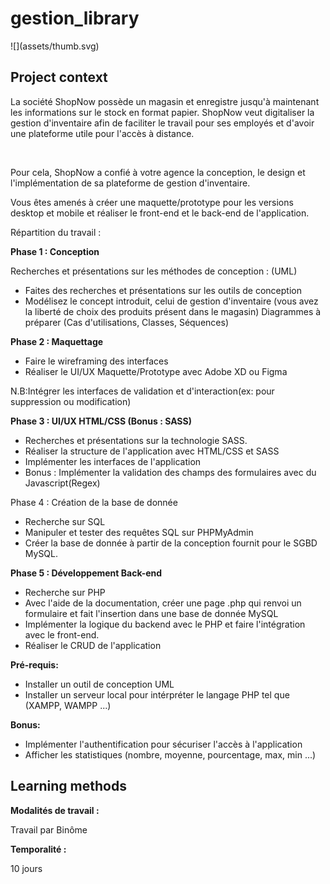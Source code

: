 # gestion_library

<div style="display=flex;flex-diretion:row;justify-content: center; align-items: center" >![](assets/thumb.svg)</div>

<div class="sc-7lcum6-0 edCusw"><h2 class="ekeyz-0 dPTSJD">Project context</h2><div><div><p class="ekeyz-0 jasXoh">La société ShopNow possède un magasin et enregistre jusqu'à maintenant les informations sur le stock en format papier. ShopNow veut digitaliser la gestion d'inventaire afin de faciliter le travail pour ses employés et d'avoir une plateforme utile pour l'accès à distance.</p>
<p class="ekeyz-0 jasXoh">​</p>
<p class="ekeyz-0 jasXoh">Pour cela, ShopNow a confié à votre agence la conception, le design et l'implémentation de sa plateforme de gestion d'inventaire.</p>
<p class="ekeyz-0 jasXoh">Vous êtes amenés à créer une maquette/prototype pour les versions desktop et mobile et réaliser le front-end et le back-end de l'application.</p>
<p class="ekeyz-0 jasXoh">Répartition du travail :</p>
<p class="ekeyz-0 dPTSJD"><b>Phase 1 : Conception</b></p>
<p class="ekeyz-0 jasXoh">Recherches et présentations sur les méthodes de conception : (UML)</p>
<ul class="ekeyz-0 kxmj7s-0 jWuork ccbvZr">
<li>Faites des recherches et présentations sur les outils de conception</li>
<li>Modélisez le concept introduit, celui de gestion d'inventaire (vous avez la liberté de choix des produits présent dans le magasin) Diagrammes à préparer (Cas d'utilisations, Classes, Séquences)</li>
</ul>
<p class="ekeyz-0 dPTSJD"><b>Phase 2 : Maquettage</b></p>
<ul class="ekeyz-0 kxmj7s-0 jWuork ccbvZr">
<li>Faire le wireframing des interfaces</li>
<li>Réaliser le UI/UX Maquette/Prototype avec Adobe XD ou Figma</li>
</ul>
<p class="ekeyz-0 jasXoh">N.B:Intégrer les interfaces de validation et d'interaction(ex: pour suppression ou modification)</p>
<p class="ekeyz-0 dPTSJD"><b>Phase 3 : UI/UX HTML/CSS (Bonus : SASS)</b></p>
<ul class="ekeyz-0 kxmj7s-0 jWuork ccbvZr">
<li>Recherches et présentations sur la technologie SASS.</li>
<li>Réaliser la structure de l'application avec HTML/CSS et SASS</li>
<li>Implémenter les interfaces de l'application</li>
<li>Bonus : Implémenter la validation des champs des formulaires avec du Javascript(Regex)</li>
</ul>
<p class="ekeyz-0 dPTSJD">Phase 4 : Création de la base de donnée</p>
<ul class="ekeyz-0 kxmj7s-0 jWuork ccbvZr">
<li>Recherche sur SQL</li>
<li>Manipuler et tester des requêtes SQL sur PHPMyAdmin</li>
<li>Créer la base de donnée à partir de la conception fournit pour le SGBD MySQL.</li>
</ul>
<p class="ekeyz-0 dPTSJD"><b>Phase 5 : Développement Back-end</b></p>
<ul class="ekeyz-0 kxmj7s-0 jWuork ccbvZr">
<li>Recherche sur PHP</li>
<li>Avec l'aide de la documentation, créer une page .php qui renvoi un formulaire et fait l'insertion dans une base de donnée MySQL</li>
<li>Implémenter la logique du backend avec le PHP et faire l'intégration avec le front-end.</li>
<li>Réaliser le CRUD de l'application</li>
</ul>
<p class="ekeyz-0 dPTSJD"><b>Pré-requis:</b></p>
<ul class="ekeyz-0 kxmj7s-0 jWuork ccbvZr">
<li>Installer un outil de conception UML</li>
<li>Installer un serveur local pour intérpréter le langage PHP tel que (XAMPP, WAMPP ...)</li>
</ul>
<p class="ekeyz-0 dPTSJD"><b>Bonus:</b></p>
<ul class="ekeyz-0 kxmj7s-0 jWuork ccbvZr">
<li>Implémenter l'authentification pour sécuriser l'accès à l'application</li>
<li>Afficher les statistiques (nombre, moyenne, pourcentage, max, min ...)</li>
</ul>
</div></div></div>

<div class="sc-7lcum6-0 edCusw"><h2 class="ekeyz-0 dPTSJD">Learning methods</h2><div><div><p class="ekeyz-0 jasXoh"><b>Modalités de travail :</b></p>
<p class="ekeyz-0 jasXoh">Travail par Binôme</p>
<p class="ekeyz-0 jasXoh"><b>Temporalité :</b></p>
<p class="ekeyz-0 jasXoh">10 jours</p>
</div></div></div>
